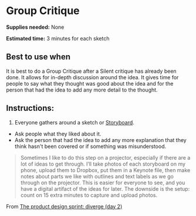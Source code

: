 # Group Critique

**Supplies needed:** None

**Estimated time:** 3 minutes for each sketch

## Best to use when
It is best to do a Group Critique after a Silent critique has already been done.
It allows for in-depth discussion around the idea. It gives time for people to
say what they thought was good about the idea and for the person that had the
idea to add any more detail to the thought.

## Instructions:

1. Everyone gathers around a sketch or [Storyboard](storyboard.md).
* Ask people what they liked about it.
* Ask the person that had the idea to add any more explanation that they think
hasn't been covered or if something was misunderstood.

> Sometimes I like to do this step on a projector, especially if there are a lot
of ideas to get through. I’ll take photos of each storyboard on my phone, upload
them to Dropbox, put them in a Keynote file, then make notes about parts we like
with outlines and text labels as we go through on the projector. This is easier
for everyone to see, and you have a digital artifact of the ideas for later. The
downside is the setup: count on 15 extra minutes to capture and upload photos.

From [The product design sprint: diverge (day 2)](http://www.gv.com/lib/the-product-design-sprint-divergeday2#three-minute-critiques-3-minutes-per-idea)
